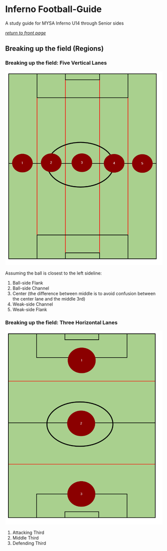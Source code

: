 # Inferno Football-Guide
A study guide for MYSA Inferno U14 through Senior sides

[_return to front page_](./../README.md)

## Breaking up the field (Regions)

### Breaking up the field: Five Vertical Lanes

![Vertical Lanes](../images/lanes.png)

Assuming the ball is closest to the left sideline:

1. Ball-side Flank
2. Ball-side Channel
3. Center (the difference between middle is to avoid confusion between the center lane and the middle 3rd)
4. Weak-side Channel
5. Weak-side Flank

### Breaking up the field: Three Horizontal Lanes

![Horizontal Lanes](../images/horizontal.png)

1. Attacking Third
2. Middle Third
3. Defending Third
